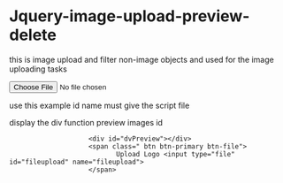 # Jquery-image-upload-preview-delete
this is image upload and filter non-image objects and used for the image uploading tasks

<input type="file"  id="fileupload" name="fileupload">

use this example id name must give the script file

<div id="dvPreview"></div>

display the div function preview images id

                        <div id="dvPreview"></div>
                        <span class=" btn btn-primary btn-file">
                               Upload Logo <input type="file"  id="fileupload" name="fileupload">
                        </span>
                        
                        
                        
  <style>
    .remove_img_preview {
        position:relative;
        top:-25px;
        right:5px;
        background:black;
        color:white;
        border-radius:50px;
        font-size:0.9em;
        padding: 0 0.3em 0;
        text-align:center;
        cursor:pointer;
    }
    .remove_img_preview:before {
        content:"×";
    }
</style>
